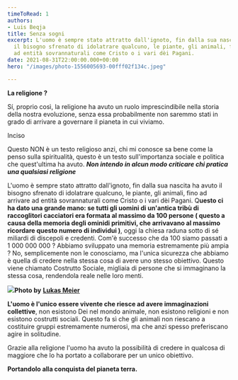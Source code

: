 ```yaml
---
timeToRead: 1
authors:
- Luis Beqja
title: Senza sogni
excerpt: L'uomo è sempre stato attratto dall'ignoto, fin dalla sua nascita ha avuto
  il bisogno sfrenato di idolatrare qualcuno, le piante, gli animali, fino ad arrivare
  ad entità sovrannaturali come Cristo o i vari dèi Pagani.
date: 2021-08-31T22:00:00.000+00:00
hero: "/images/photo-1556005693-00fff02f134c.jpeg"

---
```

**La religione ?**

Sí, proprio così, la religione ha avuto un ruolo imprescindibile nella storia della nostra evoluzione, senza essa probabilmente non saremmo stati in grado di arrivare a governare il pianeta in cui viviamo.

Inciso

Questo NON è un testo religioso anzi, chi mi conosce sa bene come la penso sulla spiritualità, questo è un testo sull'importanza sociale e politica che quest'ultima ha avuto. **_Non intendo in alcun modo criticare chi pratica una qualsiasi religione_**

L'uomo è sempre stato attratto dall'ignoto, fin dalla sua nascita ha avuto il bisogno sfrenato di idolatrare qualcuno, le piante, gli animali, fino ad arrivare ad entità sovrannaturali come Cristo o i vari dèi Pagani. Q**uesto ci ha dato una grande mano: se tutti gli uomini di un'antica tribù di raccoglitori cacciatori era formata al massimo da 100 persone ( questo a causa della memoria degli ominidi primitivi, che arrivavano al massimo ricordare questo numero di individui )**, oggi la chiesa raduna sotto di sé miliardi di discepoli e credenti. Com'è successo che da 100 siamo passati a 1 000 000 000 ? Abbiamo sviluppato una memoria estremamente più ampia ? No, semplicemente non le conosciamo, ma l'unica sicurezza che abbiamo è quella di credere nella stessa cosa di avere uno stesso obiettivo. Questo viene chiamato Costrutto Sociale, migliaia di persone che si immaginano la stessa cosa, rendendola reale nelle loro menti.

**![](https://images.unsplash.com/photo-1556005693-00fff02f134c?crop=entropy&cs=tinysrgb&fit=max&fm=jpg&ixid=MnwxMTc3M3wwfDF8c2VhcmNofDZ8fHJlbGlnaW9ufGVufDB8fHx8MTY0MzcyMjQxMg&ixlib=rb-1.2.1&q=80&w=2000)Photo by** [**Lukas Meier**](https://unsplash.com/@lumnezia?utm_source=ghost&utm_medium=referral&utm_campaign=api-credit)

**L'uomo è l'unico essere vivente che riesce ad avere immaginazioni collettive**, non esistono Dei nel mondo animale, non esistono religioni e non esistono costrutti sociali. Questo fa sì che gli animali non riescano a costituire gruppi estremamente numerosi, ma che anzi spesso preferiscano agire in solitudine.

Grazie alla religione l'uomo ha avuto la possibilità di credere in qualcosa di maggiore che lo ha portato a collaborare per un unico obiettivo.

**Portandolo alla conquista del pianeta terra.**